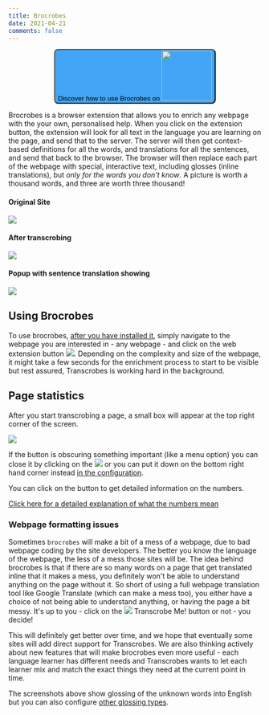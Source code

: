 ```yaml
---
title: Brocrobes
date: 2021-04-21
comments: false
---
```


<p style="text-align:center"><a style="color:white" target="_blank" href="https://youtu.be/bKLxXEml_sA"><button style="border-radius: 8px;text-align:center;background-color:#42a5f5;">Discover how to use Brocrobes on <img style="width:100px;display:inline;" src="/img/yt_logo_rgb_light.png" /></button></a></p>

Brocrobes is a browser extension that allows you to enrich any webpage with the your own, personalised help. When you click on the extension button, the extension will look for all text in the language you are learning on the page, and send that to the server. The server will then get context-based definitions for all the words, and translations for all the sentences, and send that back to the browser. The browser will then replace each part of the webpage with special, interactive text, including glosses (inline translations), but _only for the words you don't know_. A picture is worth a thousand words, and three are worth three thousand!

#### Original Site
<img style="max-width:50%" src="/img/brocrobes/xinhua1.png"/>
<br/>

#### After transcrobing
<img style="max-width:50%" src="/img/brocrobes/xinhua2.png"/>
<br/>

#### Popup with sentence translation showing
<img style="max-width:50%" src="/img/brocrobes/xinhua3.png"/>

## Using Brocrobes

To use brocrobes, [after you have installed it](/page/software/install/clients/brocrobes/), simply navigate to the webpage you are interested in - any webpage - and click on the web extension button <img style="display:inline;" src="/img/favicon.ico" />. Depending on the complexity and size of the webpage, it might take a few seconds for the enrichment process to start to be visible but rest assured, Transcrobes is working hard in the background.

## Page statistics
After you start transcrobing a page, a small box will appear at the top right corner of the screen. 

<img style="max-width:50%" src="/img/brocrobes/stats1.png"/>

If the button is obscuring something important (like a menu option) you can close it by clicking on the <img style="display:inline;" src="/img/brocrobes/stats3.png" /> or you can put it down on the bottom right hand corner instead [in the configuration](/page/software/install/clients/brocrobes/).

You can click on the button to get detailed information on the numbers.

[Click here for a detailed explanation of what the numbers mean](/page/software/learn/content-stats/)

### Webpage formatting issues
Sometimes `brocrobes` will make a bit of a mess of a webpage, due to bad webpage coding by the site developers. The better you know the language of the webpage, the less of a mess those sites will be. The idea behind brocrobes is that if there are so many words on a page that get translated inline that it makes a mess, you definitely won't be able to understand anything on the page without it. So short of using a full webpage translation tool like Google Translate (which can make a mess too), you either have a choice of not being able to understand anything, or having the page a bit messy. It's up to you - click on the <img style="display:inline;" src="/img/favicon.ico" /> Transcrobe Me! button or not - you decide!

This will definitely get better over time, and we hope that eventually some sites will add direct support for Transcrobes. We are also thinking actively about new features that will make brocrobes even more useful - each language learner has different needs and Transcrobes wants to let each learner mix and match the exact things they need at the current point in time.

The screenshots above show glossing of the unknown words into English but you can also configure [other glossing types](/page/software/configure/glossing).
